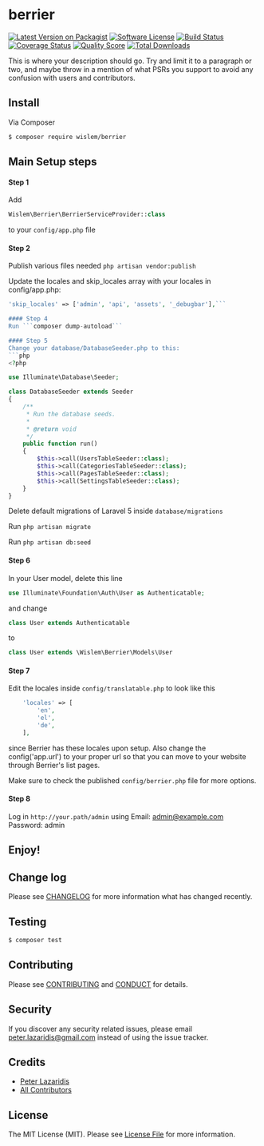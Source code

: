 # berrier

[![Latest Version on Packagist][ico-version]][link-packagist]
[![Software License][ico-license]](LICENSE.md)
[![Build Status][ico-travis]][link-travis]
[![Coverage Status][ico-scrutinizer]][link-scrutinizer]
[![Quality Score][ico-code-quality]][link-code-quality]
[![Total Downloads][ico-downloads]][link-downloads]

This is where your description should go. Try and limit it to a paragraph or two, and maybe throw in a mention of what
PSRs you support to avoid any confusion with users and contributors.

## Install

Via Composer

``` bash
$ composer require wislem/berrier
```

## Main Setup steps

#### Step 1
Add
``` php
Wislem\Berrier\BerrierServiceProvider::class
```
to your ```config/app.php``` file

#### Step 2
Publish various files needed
```php artisan vendor:publish```

Update the locales and skip_locales array with your locales in config/app.php:
```php 'locales' => ['en' => 'English', 'nl' => 'Dutch'],
'skip_locales' => ['admin', 'api', 'assets', '_debugbar'],```

#### Step 4
Run ```composer dump-autoload```

#### Step 5
Change your database/DatabaseSeeder.php to this:
```php
<?php

use Illuminate\Database\Seeder;

class DatabaseSeeder extends Seeder
{
    /**
     * Run the database seeds.
     *
     * @return void
     */
    public function run()
    {
        $this->call(UsersTableSeeder::class);
        $this->call(CategoriesTableSeeder::class);
        $this->call(PagesTableSeeder::class);
        $this->call(SettingsTableSeeder::class);
    }
}
```

Delete default migrations of Laravel 5 inside ```database/migrations```

Run ```php artisan migrate```

Run ```php artisan db:seed```

#### Step 6
In your User model, delete this line
```php
use Illuminate\Foundation\Auth\User as Authenticatable;
```
and change
```php
class User extends Authenticatable 
```
to
```php
class User extends \Wislem\Berrier\Models\User
```

#### Step 7
Edit the locales inside ```config/translatable.php``` to look like this
``` php
    'locales' => [
        'en',
        'el',
        'de',
    ],
```
since Berrier has these locales upon setup.
Also change the config('app.url') to your proper url so that you can move to your
website through Berrier's list pages.

Make sure to check the published ```config/berrier.php``` file for more options.

#### Step 8
Log in ```http://your.path/admin``` using
Email: admin@example.com
Password: admin

## Enjoy!

## Change log

Please see [CHANGELOG](CHANGELOG.md) for more information what has changed recently.

## Testing

``` bash
$ composer test
```

## Contributing

Please see [CONTRIBUTING](CONTRIBUTING.md) and [CONDUCT](CONDUCT.md) for details.

## Security

If you discover any security related issues, please email peter.lazaridis@gmail.com instead of using the issue tracker.

## Credits

- [Peter Lazaridis][link-author]
- [All Contributors][link-contributors]

## License

The MIT License (MIT). Please see [License File](LICENSE.md) for more information.

[ico-version]: https://img.shields.io/packagist/v/wislem/berrier.svg?style=flat-square
[ico-license]: https://img.shields.io/badge/license-MIT-brightgreen.svg?style=flat-square
[ico-travis]: https://img.shields.io/travis/wislem/berrier/master.svg?style=flat-square
[ico-scrutinizer]: https://img.shields.io/scrutinizer/coverage/g/wislem/berrier.svg?style=flat-square
[ico-code-quality]: https://img.shields.io/scrutinizer/g/wislem/berrier.svg?style=flat-square
[ico-downloads]: https://img.shields.io/packagist/dt/wislem/berrier.svg?style=flat-square

[link-packagist]: https://packagist.org/packages/wislem/berrier
[link-travis]: https://travis-ci.org/wislem/berrier
[link-scrutinizer]: https://scrutinizer-ci.com/g/wislem/berrier/code-structure
[link-code-quality]: https://scrutinizer-ci.com/g/wislem/berrier
[link-downloads]: https://packagist.org/packages/wislem/berrier
[link-author]: https://github.com/wislem
[link-contributors]: ../../contributors
